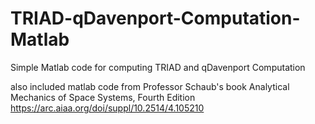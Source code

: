 # TRIAD-qDavenport-Computation-Matlab
Simple Matlab code for computing TRIAD and qDavenport Computation

also included matlab code from Professor Schaub's book Analytical Mechanics of Space Systems, Fourth Edition
https://arc.aiaa.org/doi/suppl/10.2514/4.105210
